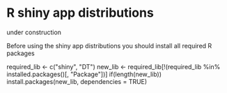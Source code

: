 # R shiny app distributions

under construction

Before using the shiny app distributions you should install all required R packages

required_lib <- c("shiny", "DT")
new_lib <- required_lib[!(required_lib %in% installed.packages()[, "Package"])]
if(length(new_lib)) install.packages(new_lib, dependencies = TRUE)
